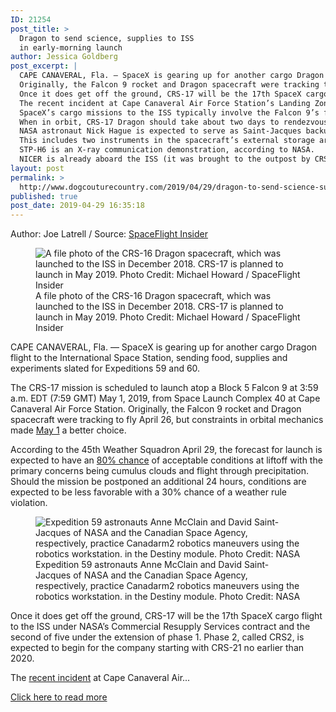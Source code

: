 ```yaml
---
ID: 21254
post_title: >
  Dragon to send science, supplies to ISS
  in early-morning launch
author: Jessica Goldberg
post_excerpt: |
  CAPE CANAVERAL, Fla. — SpaceX is gearing up for another cargo Dragon flight to the International Space Station, sending food, supplies and experiments slated for Expeditions 59 and 60.
  Originally, the Falcon 9 rocket and Dragon spacecraft were tracking to fly April 26, but constraints in orbital mechanics made May 1 a better choice.
  Once it does get off the ground, CRS-17 will be the 17th SpaceX cargo flight to the ISS under NASA’s Commercial Resupply Services contract and the second of five under the extension of phase 1.
  The recent incident at Cape Canaveral Air Force Station’s Landing Zone 1 involving a static fire test of the SuperDraco engines on the crewed version of the Dragon spacecraft has not deterred SpaceX or NASA from launching the CRS-17 mission.
  SpaceX’s cargo missions to the ISS typically involve the Falcon 9’s first stage returning to Landing Zone 1.
  When in orbit, CRS-17 Dragon should take about two days to rendezvous with the ISS, ultimately positioning itself about 33 feet (10 meters) below the Destiny module.
  NASA astronaut Nick Hague is expected to serve as Saint-Jacques backup with NASA’s Christina Koch assisting by monitoring telemetry during Dragon’s approach, the U.S. space agency said.
  This includes two instruments in the spacecraft’s external storage area inside its trunk: Orbiting Carbon Observatory 3 (OCO-3) and Space Test Program-Houston 6 (STP-H6) According to NASA, OCO-3 was manufactured using spare parts from OCO-2 and is planned to be attached to the exposed facility on the Japanese Kibo module at the front of the ISS.
  STP-H6 is an X-ray communication demonstration, according to NASA.
  NICER is already aboard the ISS (it was brought to the outpost by CRS-11 in June 2017) and attached to External Logistics Carrier-2 on the S3 truss.
layout: post
permalink: >
  http://www.dogcouturecountry.com/2019/04/29/dragon-to-send-science-supplies-to-iss-in-early-morning-launch/
published: true
post_date: 2019-04-29 16:35:18
---
```

<p class="article-info-author-source"> <span>Author: Joe Latrell</span>&nbsp;/&nbsp;<span>Source: <a href="https://www.spaceflightinsider.com/organizations/space-exploration-technologies/dragon-to-send-science-supplies-to-iss-in-early-morning-launch/" target="_blank">SpaceFlight Insider</a></span> </p> <figure><img alt="A file photo of the CRS-16 Dragon spacecraft, which was launched to the ISS in December 2018. CRS-17 is planned to launch in May 2019. Photo Credit: Michael Howard / SpaceFlight Insider" sizes="(max-width: 1280px) 100vw, 1280px" src="https://www.spaceflightinsider.com/wp-content/uploads/2019/04/CRS16_8583.jpg" srcset="https://www.spaceflightinsider.com/wp-content/uploads/2019/04/CRS16_8583.jpg 1300w, https://www.spaceflightinsider.com/wp-content/uploads/2019/04/CRS16_8583-300x200.jpg 300w, https://www.spaceflightinsider.com/wp-content/uploads/2019/04/CRS16_8583-768x512.jpg 768w, https://www.spaceflightinsider.com/wp-content/uploads/2019/04/CRS16_8583-655x437.jpg 655w, https://www.spaceflightinsider.com/wp-content/uploads/2019/04/CRS16_8583-1280x854.jpg 1280w, https://www.spaceflightinsider.com/wp-content/uploads/2019/04/CRS16_8583-640x427.jpg 640w">
<figcaption>A file photo of the CRS-16 Dragon spacecraft, which was launched to the ISS in December 2018. CRS-17 is planned to launch in May 2019. Photo Credit: Michael Howard / SpaceFlight Insider</figcaption>
</figure>
<p>CAPE CANAVERAL, Fla. — SpaceX is gearing up for another cargo Dragon flight to the International Space Station, sending food, supplies and experiments slated for Expeditions 59 and 60.</p>
<p>The CRS-17 mission is scheduled to launch atop a Block 5 Falcon 9 at 3:59 a.m. EDT (7:59 GMT) May 1, 2019, from Space Launch Complex 40 at Cape Canaveral Air Force Station. Originally, the Falcon 9 rocket and Dragon spacecraft were tracking to fly April 26, but constraints in orbital mechanics made <a href="https://www.spaceflightinsider.com/organizations/space-exploration-technologies/spacex-aiming-for-may-1-for-next-cargo-dragon-launch/">May 1</a> a better choice.</p>
<p>According to the 45th Weather Squadron April 29, the forecast for launch is expected to have an <a href="https://www.patrick.af.mil/Portals/14/Weather/L-3%20Forecast%201%20May%2019%20Launch.pdf?ver=2019-04-28-114627-263">80% chance</a> of acceptable conditions at liftoff with the primary concerns being cumulus clouds and flight through precipitation. Should the mission be postponed an additional 24 hours, conditions are expected to be less favorable with a 30% chance of a weather rule violation.</p>
<figure><img alt="Expedition 59 astronauts Anne McClain and David Saint-Jacques of NASA and the Canadian Space Agency, respectively, practice Canadarm2 robotics maneuvers using the robotics workstation. in the Destiny module. Photo Credit: NASA" sizes="(max-width: 450px) 100vw, 450px" src="https://www.spaceflightinsider.com/wp-content/uploads/2019/04/40670091543_3b07366bdd_k.jpg" srcset="https://www.spaceflightinsider.com/wp-content/uploads/2019/04/40670091543_3b07366bdd_k-655x436.jpg 655w, https://www.spaceflightinsider.com/wp-content/uploads/2019/04/40670091543_3b07366bdd_k-300x200.jpg 300w, https://www.spaceflightinsider.com/wp-content/uploads/2019/04/40670091543_3b07366bdd_k-768x512.jpg 768w, https://www.spaceflightinsider.com/wp-content/uploads/2019/04/40670091543_3b07366bdd_k-1280x853.jpg 1280w, https://www.spaceflightinsider.com/wp-content/uploads/2019/04/40670091543_3b07366bdd_k-640x426.jpg 640w, https://www.spaceflightinsider.com/wp-content/uploads/2019/04/40670091543_3b07366bdd_k.jpg 1600w">
<figcaption>Expedition 59 astronauts Anne McClain and David Saint-Jacques of NASA and the Canadian Space Agency, respectively, practice Canadarm2 robotics maneuvers using the robotics workstation. in the Destiny module. Photo Credit: NASA</figcaption>
</figure>
<p>Once it does get off the ground, CRS-17 will be the 17th SpaceX cargo flight to the ISS under NASA’s Commercial Resupply Services contract and the second of five under the extension of phase 1. Phase 2, called CRS2, is expected to begin for the company starting with CRS-21 no earlier than 2020.</p>
<p>The <a href="https://www.spaceflightinsider.com/organizations/space-exploration-technologies/spacex-crew-dragon-suffers-apparent-explosion-on-test-stand/">recent incident</a> at Cape Canaveral Air...</p> <p class="article-info-more"> <a href="https://www.spaceflightinsider.com/organizations/space-exploration-technologies/dragon-to-send-science-supplies-to-iss-in-early-morning-launch/" target="_blank">Click here to read more</a> </p>
